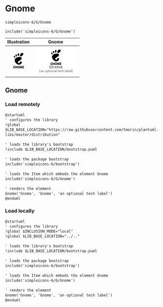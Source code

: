 # Gnome


```text
simpleicons-6/G/Gnome
```

```text
include('simpleicons-6/G/Gnome')
```



| Illustration | Gnome |
| :---: | :---: |
| ![illustration for Illustration](../../simpleicons-6/G/Gnome.png) | ![illustration for Gnome](../../simpleicons-6/G/Gnome.Local.png) |




## Gnome

### Load remotely
```plantuml
@startuml
' configures the library
!global $LIB_BASE_LOCATION="https://raw.githubusercontent.com/tmorin/plantuml-libs/master/distribution"

' loads the library's bootstrap
!include $LIB_BASE_LOCATION/bootstrap.puml

' loads the package bootstrap
include('simpleicons-6/bootstrap')

' loads the Item which embeds the element Gnome
include('simpleicons-6/G/Gnome')

' renders the element
Gnome('Gnome', 'Gnome', 'an optional tech label')
@enduml
```

### Load locally
```plantuml
@startuml
' configures the library
!global $INCLUSION_MODE="local"
!global $LIB_BASE_LOCATION="../.."

' loads the library's bootstrap
!include $LIB_BASE_LOCATION/bootstrap.puml

' loads the package bootstrap
include('simpleicons-6/bootstrap')

' loads the Item which embeds the element Gnome
include('simpleicons-6/G/Gnome')

' renders the element
Gnome('Gnome', 'Gnome', 'an optional tech label')
@enduml
```

